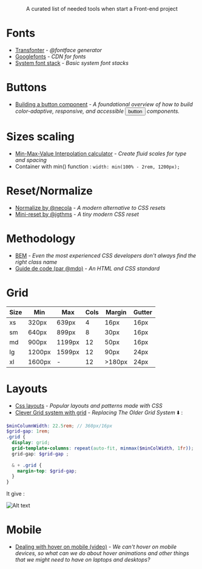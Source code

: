 <p align="center">A curated list of needed tools when start a Front-end project</p>

# Fonts
* [Transfonter](https://transfonter.org/) - _@fontface generator_
* [Googlefonts](https://fonts.google.com/) - _CDN for fonts_
* [System font stack](https://systemfontstack.com) - _Basic system font stacks_

# Buttons
* [Building a button component](https://web.dev/building-a-button-component/) - _A foundational overview of how to build color-adaptive, responsive, and accessible <button>button</button> components._

# Sizes scaling
* [Min-Max-Value Interpolation calculator](https://min-max-calculator.9elements.com/) - _Create fluid scales for type and spacing_
* Container with min() function : `width: min(100% - 2rem, 1200px);`


# Reset/Normalize
* [Normalize by @necola](https://github.com/necolas/normalize.css) - _A modern alternative to CSS resets_
* [Mini-reset by @jgthms](https://github.com/jgthms/minireset.css) - _A tiny modern CSS reset_

# Methodology
* [BEM](https://9elements.com/bem-cheat-sheet/) - _Even the most experienced CSS developers don't always find the right class name_
* [Guide de code (par @mdo)](https://pixelastic.github.io/code-guide/) - _An HTML and CSS standard_

# Grid
| Size | Min    | Max    | Cols | Margin  | Gutter |
|------|--------|--------|------|---------|--------|
| xs   | 320px  | 639px  | 4    | 16px    | 16px   |
| sm   | 640px  | 899px  | 8    | 30px    | 16px   |
| md   | 900px  | 1199px | 12   | 50px    | 16px   |
| lg   | 1200px | 1599px | 12   | 90px    | 24px   |
| xl   | 1600px | \-     | 12   | \>180px | 24px   |

# Layouts
* [Css layouts](https://csslayout.io/) - _Popular layouts and patterns made with CSS_
* [Clever Grid system with grid](https://medium.com/@aparnamovva/12-modern-css-techniques-for-older-css-problems-df4d6d543fea#69cc) - _Replacing The Older Grid System_  ⬇️ :
```scss
$minColumnWidth: 22.5rem; // 360px/16px
$grid-gap: 1rem;
.grid {
  display: grid;
  grid-template-columns: repeat(auto-fit, minmax($minColWidth, 1fr));
  grid-gap: $grid-gap ;
  
  & + .grid {
    margin-top: $grid-gap;
  }
}
```
It give : 

![Alt text](https://miro.medium.com/max/700/1*Td7psaqT8PHzKeHo806XnQ.png "grid result")


# Mobile
* [Dealing with hover on mobile (video)](https://www.youtube.com/watch?v=uuluAyw9AI0) - _We can't hover on mobile devices, so what can we do about hover animations and other things that we might need to have on laptops and desktops?_